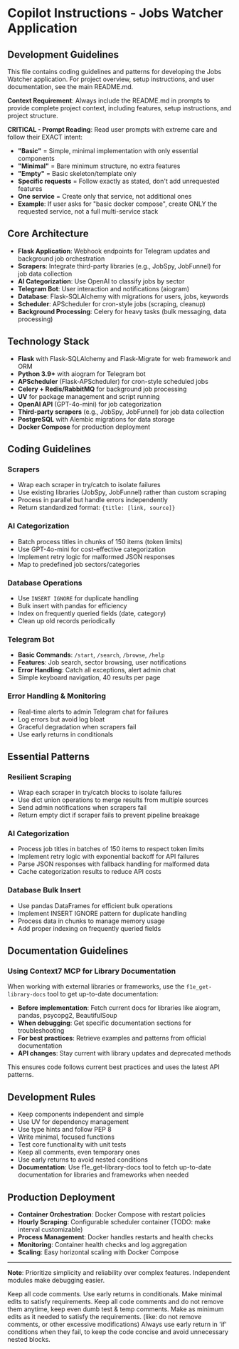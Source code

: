 # Copilot Instructions - Jobs Watcher Application

## Development Guidelines

This file contains coding guidelines and patterns for developing the Jobs Watcher application. For project overview, setup instructions, and user documentation, see the main README.md.

**Context Requirement**: Always include the README.md in prompts to provide complete project context, including features, setup instructions, and project structure.

**CRITICAL - Prompt Reading**: Read user prompts with extreme care and follow their EXACT intent:
- **"Basic"** = Simple, minimal implementation with only essential components
- **"Minimal"** = Bare minimum structure, no extra features
- **"Empty"** = Basic skeleton/template only
- **Specific requests** = Follow exactly as stated, don't add unrequested features
- **One service** = Create only that service, not additional ones
- **Example**: If user asks for "basic docker compose", create ONLY the requested service, not a full multi-service stack

## Core Architecture
- **Flask Application**: Webhook endpoints for Telegram updates and background job orchestration
- **Scrapers**: Integrate third-party libraries (e.g., JobSpy, JobFunnel) for job data collection
- **AI Categorization**: Use OpenAI to classify jobs by sector
- **Telegram Bot**: User interaction and notifications (aiogram)
- **Database**: Flask-SQLAlchemy with migrations for users, jobs, keywords
- **Scheduler**: APScheduler for cron-style jobs (scraping, cleanup)
- **Background Processing**: Celery for heavy tasks (bulk messaging, data processing)

## Technology Stack
- **Flask** with Flask-SQLAlchemy and Flask-Migrate for web framework and ORM
- **Python 3.9+** with aiogram for Telegram bot
- **APScheduler** (Flask-APScheduler) for cron-style scheduled jobs
- **Celery + Redis/RabbitMQ** for background job processing
- **UV** for package management and script running
- **OpenAI API** (GPT-4o-mini) for job categorization
- **Third-party scrapers** (e.g., JobSpy, JobFunnel) for job data collection
- **PostgreSQL** with Alembic migrations for data storage
- **Docker Compose** for production deployment

## Coding Guidelines

### Scrapers
- Wrap each scraper in try/catch to isolate failures
- Use existing libraries (JobSpy, JobFunnel) rather than custom scraping
- Process in parallel but handle errors independently
- Return standardized format: `{title: [link, source]}`

### AI Categorization
- Batch process titles in chunks of 150 items (token limits)
- Use GPT-4o-mini for cost-effective categorization
- Implement retry logic for malformed JSON responses
- Map to predefined job sectors/categories

### Database Operations
- Use `INSERT IGNORE` for duplicate handling
- Bulk insert with pandas for efficiency
- Index on frequently queried fields (date, category)
- Clean up old records periodically

### Telegram Bot
- **Basic Commands**: `/start`, `/search`, `/browse`, `/help`
- **Features**: Job search, sector browsing, user notifications
- **Error Handling**: Catch all exceptions, alert admin chat
- Simple keyboard navigation, 40 results per page

### Error Handling & Monitoring
- Real-time alerts to admin Telegram chat for failures
- Log errors but avoid log bloat
- Graceful degradation when scrapers fail
- Use early returns in conditionals

## Essential Patterns

### Resilient Scraping
- Wrap each scraper in try/catch blocks to isolate failures
- Use dict union operations to merge results from multiple sources
- Send admin notifications when scrapers fail
- Return empty dict if scraper fails to prevent pipeline breakage

### AI Categorization
- Process job titles in batches of 150 items to respect token limits
- Implement retry logic with exponential backoff for API failures
- Parse JSON responses with fallback handling for malformed data
- Cache categorization results to reduce API costs

### Database Bulk Insert
- Use pandas DataFrames for efficient bulk operations
- Implement INSERT IGNORE pattern for duplicate handling
- Process data in chunks to manage memory usage
- Add proper indexing on frequently queried fields

## Documentation Guidelines

### Using Context7 MCP for Library Documentation
When working with external libraries or frameworks, use the `f1e_get-library-docs` tool to get up-to-date documentation:

- **Before implementation**: Fetch current docs for libraries like aiogram, pandas, psycopg2, BeautifulSoup
- **When debugging**: Get specific documentation sections for troubleshooting
- **For best practices**: Retrieve examples and patterns from official documentation
- **API changes**: Stay current with library updates and deprecated methods

This ensures code follows current best practices and uses the latest API patterns.

## Development Rules
- Keep components independent and simple
- Use UV for dependency management
- Use type hints and follow PEP 8
- Write minimal, focused functions
- Test core functionality with unit tests
- Keep all comments, even temporary ones
- Use early returns to avoid nested conditions
- **Documentation**: Use f1e_get-library-docs tool to fetch up-to-date documentation for libraries and frameworks when needed

## Production Deployment
- **Container Orchestration**: Docker Compose with restart policies
- **Hourly Scraping**: Configurable scheduler container (TODO: make interval customizable)
- **Process Management**: Docker handles restarts and health checks
- **Monitoring**: Container health checks and log aggregation
- **Scaling**: Easy horizontal scaling with Docker Compose

---

**Note**: Prioritize simplicity and reliability over complex features. Independent modules make debugging easier.

Keep all code comments. Use early returns in conditionals. Make minimal edits to satisfy requirements.
Keep all code comments and do not remove them anytime, keep even dumb test & temp comments.
Make as minimum edits as it needed to satisfy the requirements. (like: do not remove comments, or other excessive modifications)
Always use early return in 'if' conditions when they fail, to keep the code concise and avoid unnecessary nested blocks.